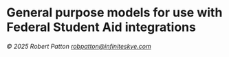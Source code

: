 # General purpose models for use with Federal Student Aid integrations

*© 2025 Robert Patton robpatton@infiniteskye.com*
